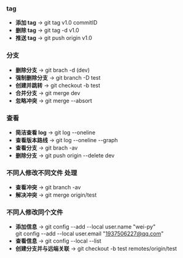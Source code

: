 ### tag
* **添加 tag** → git tag v1.0 commitID
* **删除 tag** → git tag -d v1.0
* **推送 tag** → git push origin v1.0
### 分支
* **删除分支** → git brach -d (dev)
* **强制删除分支** → git branch -D test
* **创建并跳转** → git checkout -b test
* **合并分支** → git merge dev
* **忽略冲突** → git merge --absort
### 查看
* **简洁查看 log** → git log --oneline
* **查看版本路线** → git log --oneline --graph
* **查看分支** → git brach -av
* **删除分支** → git push origin --delete dev
### 不同人修改不同文件 处理
* **查看冲突** → git branch -av
* **解决冲突** → git merge origin/test
### 不同人修改同个文件
* **添加信息** → git config --add --local user.name "wei-py" \
git config --add --local user.email "1937506227@qq.com"
* **查看信息** → git config --local --list
* **创建分支并与远端关联** → git checkout -b test remotes/origin/test